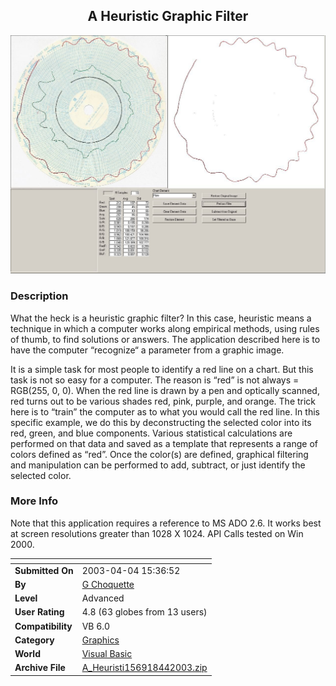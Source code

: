 ﻿<div align="center">

## A Heuristic Graphic Filter

<img src="PIC200345145456829.jpg">
</div>

### Description

What the heck is a heuristic graphic filter? In this case, heuristic means a technique in which a computer works along empirical methods, using rules of thumb, to find solutions or answers. The application described here is to have the computer “recognize“ a parameter from a graphic image.

It is a simple task for most people to identify a red line on a chart. But this task is not so easy for a computer. The reason is “red” is not always = RGB(255, 0, 0). When the red line is drawn by a pen and optically scanned, red turns out to be various shades red, pink, purple, and orange. The trick here is to “train” the computer as to what you would call the red line. In this specific example, we do this by deconstructing the selected color into its red, green, and blue components. Various statistical calculations are performed on that data and saved as a template that represents a range of colors defined as “red”. Once the color(s) are defined, graphical filtering and manipulation can be performed to add, subtract, or just identify the selected color.
 
### More Info
 
Note that this application requires a reference to MS ADO 2.6. It works best at screen resolutions greater than 1028 X 1024. API Calls tested on Win 2000.


<span>             |<span>
---                |---
**Submitted On**   |2003-04-04 15:36:52
**By**             |[G Choquette](https://github.com/Planet-Source-Code/PSCIndex/blob/master/ByAuthor/g-choquette.md)
**Level**          |Advanced
**User Rating**    |4.8 (63 globes from 13 users)
**Compatibility**  |VB 6\.0
**Category**       |[Graphics](https://github.com/Planet-Source-Code/PSCIndex/blob/master/ByCategory/graphics__1-46.md)
**World**          |[Visual Basic](https://github.com/Planet-Source-Code/PSCIndex/blob/master/ByWorld/visual-basic.md)
**Archive File**   |[A\_Heuristi156918442003\.zip](https://github.com/Planet-Source-Code/g-choquette-a-heuristic-graphic-filter__1-44506/archive/master.zip)








